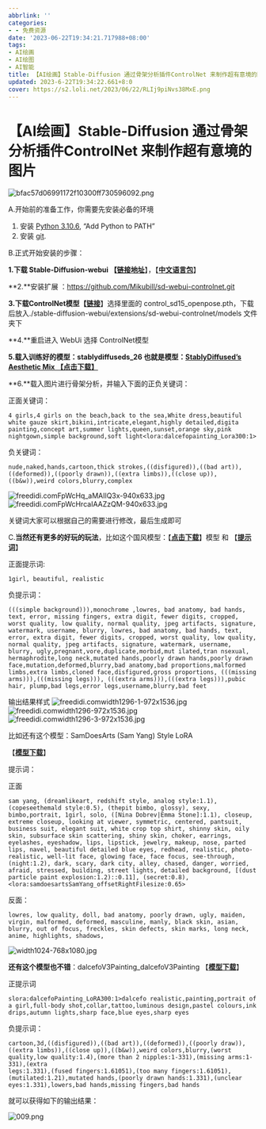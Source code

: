 ```yaml
---
abbrlink: ''
categories:
- - 免费资源
date: '2023-06-22T19:34:21.717988+08:00'
tags:
- AI绘画
- AI绘图
- AI智能
title: 【AI绘画】Stable-Diffusion 通过骨架分析插件ControlNet 来制作超有意境的图片
updated: 2023-6-22T19:34:22.661+8:0
cover: https://s2.loli.net/2023/06/22/RLIj9piNvs38MxE.png
---
```

# 【AI绘画】Stable-Diffusion 通过骨架分析插件ControlNet 来制作超有意境的图片

![bfac57d06991172f10300ff730596092.png](https://s2.loli.net/2023/06/22/RLIj9piNvs38MxE.png)

A.开始前的准备工作，你需要先安装必备的环境

1. 安装 [Python 3.10.6](https://www.python.org/downloads/windows/),  “Add Python to PATH”
2. 安装 [git](https://git-scm.com/download/win).

B.正式开始安装的步骤：

**1.**下载 Stable-Diffusion-webui 【**[链接地址](https://mbd.pub/o/x888)**】，【**[中文语言包](https://github.com/VinsonLaro/stable-diffusion-webui-chinese)**】

**2.**安装扩展 ：https://github.com/Mikubill/sd-webui-controlnet.git

**3.**下载ControlNet模型【**[链接](https://huggingface.co/lllyasviel/ControlNet/tree/main/models)**】选择里面的 control\_sd15\_openpose.pth，下载后放入./stable-diffusion-webui/extensions/sd-webui-controlnet/models 文件夹下

**4.**重启进入 WebUi 选择 ControlNet模型

**5.载入训练好的模型：stablydiffuseds\_26  也就是模型：[StablyDiffused’s Aesthetic Mix 【点击下载】](https://civitai.com/api/download/models/6266)**

**6.**载入图片进行骨架分析，并输入下面的正负关键词：

正面关键词：

```
4 girls,4 girls on the beach,back to the sea,White dress,beautiful white gauze skirt,bikini,intricate,elegant,highly detailed,digita painting,concept art,summer lights,queen,sunset,orange sky,pink nightgown,simple background,soft light<lora:dalcefopainting_Lora300:1>
```

负关键词：

```
nude,naked,hands,cartoon,thick strokes,((disfigured)),((bad art)),((deformed)),((poorly drawn)),((extra limbs)),((close up)),((b&w)),weird colors,blurry,complex
```

![freedidi.comFpWcHq_aMAIlQ3x-940x633.jpg](https://s2.loli.net/2023/06/22/ReNG26aTDq41OjY.jpg)
![freedidi.comFpWcHrcaIAAZzQM-940x633.jpg](https://s2.loli.net/2023/06/22/W8Xd2NGFevnqtC1.jpg)

关键词大家可以根据自己的需要进行修改，最后生成即可

C.**当然还有更多的好玩的玩法**，比如这个国风模型：【**[点击下载](https://civitai.com/api/download/models/12378)**】模型 和 【**[提示词](https://civitai.com/gallery/119364?modelId=10415&modelVersionId=12378&infinite=false&returnUrl=%2Fmodels%2F10415%2Fguofeng3)**】

正面提示词:

```
1girl, beautiful, realistic
```

负提示词：

```
(((simple background))),monochrome ,lowres, bad anatomy, bad hands, text, error, missing fingers, extra digit, fewer digits, cropped, worst quality, low quality, normal quality, jpeg artifacts, signature, watermark, username, blurry, lowres, bad anatomy, bad hands, text, error, extra digit, fewer digits, cropped, worst quality, low quality, normal quality, jpeg artifacts, signature, watermark, username, blurry, ugly,pregnant,vore,duplicate,morbid,mut ilated,tran nsexual, hermaphrodite,long neck,mutated hands,poorly drawn hands,poorly drawn face,mutation,deformed,blurry,bad anatomy,bad proportions,malformed limbs,extra limbs,cloned face,disfigured,gross proportions, (((missing arms))),(((missing legs))), (((extra arms))),(((extra legs))),pubic hair, plump,bad legs,error legs,username,blurry,bad feet
```

输出结果样式
![freedidi.comwidth1296-1-972x1536.jpg](https://s2.loli.net/2023/06/22/o972dH1xaCcw68p.jpg)
![freedidi.comwidth1296-972x1536.jpg](https://s2.loli.net/2023/06/22/RjWmbvNsa9OF86Q.jpg)
![freedidi.comwidth1296-3-972x1536.jpg](https://s2.loli.net/2023/06/22/ukCJyE9rcZtiezs.jpg)

比如还有这个模型：SamDoesArts (Sam Yang) Style LoRA

【**[模型下载](https://civitai.com/api/download/models/7804)**】

提示词：

正面

```
sam yang, (dreamlikeart, redshift style, analog style:1.1), (copeseethemald style:0.5), (thepit bimbo, glossy), sexy, bimbo,portrait, 1girl, solo, ([Nina Dobrev|Emma Stone]:1.1), closeup, extreme closeup, looking at viewer, symmetric, centered, pantsuit, business suit, elegant suit, white crop top shirt, shinny skin, oily skin, subsurface skin scattering, shiny skin, choker, earrings, eyelashes, eyeshadow, lips, lipstick, jewelry, makeup, nose, parted lips, navel, beautiful detailed blue eyes, redhead, realistic, photo-realistic, well-lit face, glowing face, face focus, see-through, (night:1.2), dark, scary, dark city, alley, chased, danger, worried, afraid, stressed, building, street lights, detailed background, [(dust particle paint explosion:1.2)::0.11], (secret:0.8), <lora:samdoesartsSamYang_offsetRightFilesize:0.65>
```

反面：

```
lowres, low quality, doll, bad anatomy, poorly drawn, ugly, maiden, virgin, malformed, deformed, masculine, manly, black skin, asian, blurry, out of focus, freckles, skin defects, skin marks, long neck, anime, highlights, shadows,
```

![width1024-768x1080.jpg](https://s2.loli.net/2023/06/22/LB2IzuQ4wlpSnqy.jpg)



**还有这个模型也不错**：dalcefoV3Painting\_dalcefoV3Painting 【**[模型下载](https://huggingface.co/lysdowie/dalcefoV3Painting/tree/main)**】

正提示词

```
slora:dalcefoPainting_LoRA300:1>dalcefo realistic,painting,portrait of a girl,full-body shot,collar,tattoo,luminous design,pastel colours,ink drips,autumn lights,sharp face,blue eyes,sharp eyes
```

负提示词：

```
cartoon,3d,((disfigured)),((bad art)),((deformed)),((poorly draw)),((extra limbs)),((close up)),((b&w)),weird colors,blurry,(worst quality,low quality:1.4),(more than 2 nipples:1-331),(missing arms:1-331),(extra
legs:1.331),(fused fingers:1.61051),(too many fingers:1.61051),(mutilated:1.21),mutated hands,(poorly drawn hands:1.331),(unclear eyes:1.331),lowers,bad hands,missing fingers,bad hands
```

就可以获得如下的输出结果：

![009.png](https://s2.loli.net/2023/06/22/4OyljtGxZ2Qs9HA.png)
